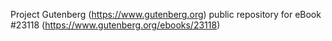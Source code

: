 Project Gutenberg (https://www.gutenberg.org) public repository for eBook #23118 (https://www.gutenberg.org/ebooks/23118)
